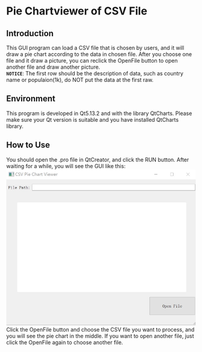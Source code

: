 # Pie Chartviewer of CSV File

## Introduction

This GUI program can load a CSV file that is chosen by users, and it will draw a pie chart according to the data in chosen file. After you choose one file and it draw a picture, you can reclick the OpenFile button to open another file and draw another picture.  
**`NOTICE`**: The first row should be the description of data, such as country name or populaion(1k), do NOT put the data at the first raw.

## Environment

This program is developed in Qt5.13.2 and with the library QtCharts. Please make sure your Qt version is suitable and you have installed QtCharts library.

## How to Use

You should open the .pro file in QtCreator, and click the RUN button. After waiting for a while, you will see the GUI like this:
![](mainwindow.jpg)
Click the OpenFile button and choose the CSV file you want to process, and you will see the pie chart in the middle. If you want to open another file, just click the OpenFile again to choose another file.
